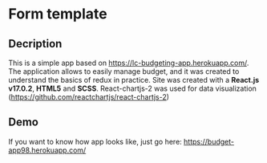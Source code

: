 # Form template 

## Decription
This is a simple app based on https://lc-budgeting-app.herokuapp.com/. The application allows to easily manage budget, and it was created to understand the basics of redux in practice. Site was created with a **React.js v17.0.2**, **HTML5** and **SCSS**. React-chartjs-2 was used for data visualization (https://github.com/reactchartjs/react-chartjs-2)

## Demo
If you want to know how app looks like, just go here: https://budget-app98.herokuapp.com/
